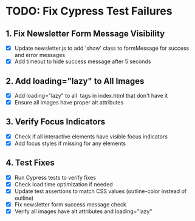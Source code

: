 # TODO: Fix Cypress Test Failures

## 1. Fix Newsletter Form Message Visibility
- [x] Update newsletter.js to add 'show' class to formMessage for success and error messages
- [x] Add timeout to hide success message after 5 seconds

## 2. Add loading="lazy" to All Images
- [x] Add loading="lazy" to all <img> tags in index.html that don't have it
- [x] Ensure all images have proper alt attributes

## 3. Verify Focus Indicators
- [x] Check if all interactive elements have visible focus indicators
- [x] Add focus styles if missing for any elements

## 4. Test Fixes
- [x] Run Cypress tests to verify fixes
- [x] Check load time optimization if needed
- [x] Update test assertions to match CSS values (outline-color instead of outline)
- [x] Fix newsletter form success message check
- [x] Verify all images have alt attributes and loading="lazy"
